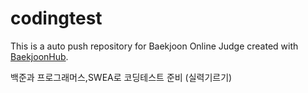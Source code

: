 # codingtest
This is a auto push repository for Baekjoon Online Judge created with [BaekjoonHub](https://github.com/BaekjoonHub/BaekjoonHub).

백준과 프로그래머스,SWEA로 코딩테스트 준비 (실력기르기)
